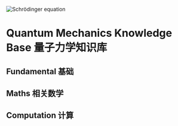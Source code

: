 ![Schrödinger equation](https://wikimedia.org/api/rest_v1/media/math/render/svg/0de8741a7d26ae98689c7b3339e97dfafea9fd26)

# Quantum Mechanics Knowledge Base 量子力学知识库

## Fundamental 基础

## Maths 相关数学

## Computation 计算

## 
